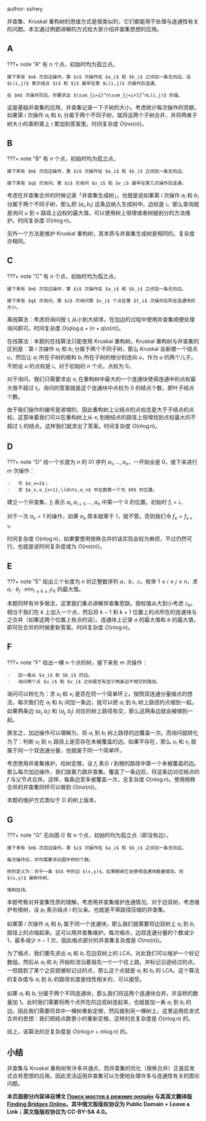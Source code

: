 author: sshwy

并查集、Kruskal 重构树的思维方式是很类似的，它们都能用于处理与连通性有关的问题。本文通过例题讲解的方式给大家介绍并查集思想的应用。

## A

???+ note "A"
    有 $n$ 个点，初始时均为孤立点。
    
    接下来有 $m$ 次加边操作，第 $i$ 次操作在 $a_i$ 和 $b_i$ 之间加一条无向边。设 $L(i,j)$ 表示结点 $i$ 和 $j$ 最早在第 $L(i,j)$ 次操作后连通。
    
    在 $m$ 次操作完后，你要求出 $\sum_{i=1}^n\sum_{j=i+1}^nL(i,j)$ 的值。

这是基础并查集的应用，并查集记录一下子树的大小。考虑统计每次操作的贡献。如果第 $i$ 次操作 $a_i$ 和 $b_i$ 分属于两个不同子树，就将这两个子树合并，并将两者子树大小的乘积乘上 $i$ 累加到答案里。时间复杂度 $O(n\alpha(n))$。

## B

???+ note "B"
    有 $n$ 个点，初始时均为孤立点。
    
    接下来有 $m$ 次加边操作，第 $i$ 次操作在 $a_i$ 和 $b_i$ 之间加一条无向边。
    
    接下来有 $q$ 次询问，第 $i$ 次询问 $u_i$ 和 $v_i$ 最早在第几次操作后连通。

考虑在并查集合并的时候记录「并查集生成树」，也就是说如果第 $i$ 次操作 $a_i$ 和 $b_i$ 分属于两个不同子树，那么把 $(a_i,b_i)$ 这条边纳入生成树中。边权是 $i$。那么查询就是询问 $u$ 到 $v$ 路径上边权的最大值，可以使用树上倍增或者树链剖分的方法维护。时间复杂度 $O(n\log n)$。

另外一个方法是维护 Kruskal 重构树，其本质与并查集生成树是相同的。复杂度亦相同。

## C

???+ note "C"
    有 $n$ 个点，初始时均为孤立点。
    
    接下来有 $m$ 次加边操作，第 $i$ 次操作在 $a_i$ 和 $b_i$ 之间加一条无向边。
    
    接下来有 $q$ 次询问，第 $i$ 次询问第 $x_i$ 个点在第 $t_i$ 次操作后所在连通块的大小。

离线算法：考虑将询问按 $t_i$ 从小到大排序。在加边的过程中使用并查集顺便处理询问即可。时间复杂度 $O(q\log q+(n+q)\alpha(n))$。

在线算法：本题的在线算法只能使用 Kruskal 重构树。Kruskal 重构树与并查集的区别是：第 $i$ 次操作 $a_i$ 和 $b_i$ 分属于两个不同子树，那么 Kruskal 会新建一个结点 $u$，然后让 $a_i$ 所在子树的根和 $b_i$ 所在子树的根分别连向 $u$，作为 $u$ 的两个儿子。不妨设 $u$ 的点权是 $i$。对于初始的 $n$ 个点，点权为 $0$。

对于询问，我们只需要求出 $x_i$ 在重构树中最大的一个连通块使得连通中的点权最大值不超过 $t_i$，询问的答案就是这个连通块中点权为 $0$ 的结点个数，即叶子结点个数。

由于我们操作的编号是递增的，因此重构树上父结点的点权总是大于子结点的点权。这意味着我们可以在重构树上从 $x_i$ 到根结点的路径上倍增找到点权最大的不超过 $t_i$ 的结点。这样我们就求出了答案。时间复杂度 $O(n\log n)$。

## D

???+ note "D"
    给一个长度为 $n$ 的 01 序列 $a_1,\ldots,a_n$，一开始全是 $0$，接下来进行 $m$ 次操作：
    
    -   令 $a_x=1$；
    -   求 $a_x,a_{x+1},\ldots,a_n$ 中左数第一个为 $0$ 的位置。

建立一个并查集，$f_i$ 表示 $a_i,a_{i+1},\ldots,a_n$ 中第一个 $0$ 的位置。初始时 $f_i=i$。

对于一次 $a_x=1$ 的操作，如果 $a_x$ 原本就等于 $1$，就不管。否则我们令 $f_x=f_{x+1}$。

时间复杂度 $O(n\log n)$，如果要使用按秩合并的话实现会较为麻烦，不过仍然可行。也就是说时间复杂度或为 $O(n\alpha(n))$。

## E

???+ note "E"
    给出三个长度为 $n$ 的正整数序列 $a$，$b$，$c$。枚举 $1\le i\le j\le n$，求 $a_i\cdot b_j\cdot \min_{i\le k\le j}c_k$ 的最大值。

本题同样有许多做法，这里我们重点讲解并查集思路。按权值从大到小考虑 $c_k$。相当于我们在 $k$ 上加入一个点，然后将 $k-1$ 和 $k+1$ 位置上的点所在的连通块与之合并（如果这两个位置上有点的话）。连通块上记录 $a$ 的最大值和 $b$ 的最大值，即可在合并的时候更新答案。时间复杂度 $O(n\log n)$。

## F

???+ note "F"
    给出一棵 $n$ 个点的树，接下来有 $m$ 次操作：
    
    -   加一条从 $a_i$ 到 $b_i$ 的边。
    -   询问两个点 $u_i$ 和 $v_i$ 之间是否有至少两条边不相交的路径。

询问可以转化为：求 $u_i$ 和 $v_i$ 是否在同一个简单环上。按照双连通分量缩点的想法，每次我们在 $a_i$ 和 $b_i$ 间加一条边，就可以把 $a_i$ 到 $b_i$ 树上路径的点缩到一起。如果两条边 $(a_i,b_i)$ 和 $(a_j,b_j)$ 对应的树上路径有交，那么这两条边就会被缩到一起。

换言之，加边操作可以理解为，将 $a_i$ 到 $b_i$ 树上路径的边覆盖一次。而询问就转化为了：判断 $u_i$ 到 $v_i$ 路径上是否存在未被覆盖的边。如果不存在，那么 $u_i$ 和 $v_i$ 就属于同一个双连通分量，也就属于同一个简单环。

考虑使用并查集维护。给树定根，设 $f_i$ 表示 $i$ 到根的路径中第一个未被覆盖的边。那么每次加边操作，我们就暴力跳并查集。覆盖了一条边后，将这条边对应结点的 $f$ 与父节点合并。这样，每条边至多被覆盖一次，总复杂度 $O(n\log n)$。使用按秩合并的并查集同样可以做到 $O(n\alpha(n))$。

本题的维护方式类似于 D 的树上版本。

## G

???+ note "G"
    无向图 $G$ 有 $n$ 个点，初始时均为孤立点（即没有边）。
    
    接下来有 $m$ 次加边操作，第 $i$ 次操作在 $a_i$ 和 $b_i$ 之间加一条无向边。
    
    每次操作后，你均需要求出图中桥的个数。
    
    桥的定义为：对于一条 $G$ 中的边 $(x,y)$，如果删掉它会使得连通块数量增加，则 $(x,y)$ 被称作桥。
    
    强制在线。

本题考察对并查集性质的理解。考虑用并查集维护连通情况。对于边双树，考虑维护有根树，设 $p_i$ 表示结点 $i$ 的父亲。也就是不带路径压缩的并查集。

如果第 $i$ 次操作 $a_i$ 和 $b_i$ 属于同一个连通块，那么我们就需要将边双树上 $a_i$ 到 $b_i$ 路径上的点缩起来。这可以用并查集维护。每次缩点，边双连通分量的个数减少 $1$，最多减少 $n-1$ 次，因此缩点部分的并查集复杂度是 $O(n\alpha(n))$。

为了缩点，我们要先求出 $a_i$ 和 $b_i$ 在边双树上的 LCA。对此我们可以维护一个标记数组。然后从 $a_i$ 和 $b_i$ 开始轮流沿着祖先一个一个往上跳，并标记沿途经过的点。一但跳到了某个之前就被标记过的点，那么这个点就是 $a_i$ 和 $b_i$ 的 LCA。这个算法的复杂度与 $a_i$ 到 $b_i$ 的路径长度是线性相关的，可以接受。

如果 $a_i$ 和 $b_i$ 分属于两个不同连通块，那么我们将这两个连通块合并，并且桥的数量加 $1$。此时我们需要将两个点所在的边双树连起来，也就是加一条 $a_i$ 到 $b_i$ 的边。因此我们需要将其中一棵树重新定根，然后接到另一棵树上。这里运用启发式合并的思想：我们把结点数更小的重新定根。这样的总复杂度是 $O(n\log n)$ 的。

综上，该算法的总复杂度是 $O(n\log n+m\log n)$ 的。

## 小结

并查集与 Kruskal 重构树有许多共通点，而并查集的优化（按秩合并）正是启发式合并思想的应用。因此灵活运用并查集可以方便地处理许多与连通性有关的图论问题。

**本页面部分内容译自博文 [Поиск мостов в режиме онлайн](http://e-maxx.ru/algo/bridge_searching_online) 与其英文翻译版 [Finding Bridges Online](https://cp-algorithms.com/graph/bridge-searching-online.html)。其中俄文版版权协议为 Public Domain + Leave a Link；英文版版权协议为 CC-BY-SA 4.0。**
